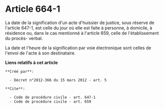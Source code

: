 # Article 664-1

La date de la signification d'un acte d'huissier de justice, sous réserve de l'article 647-1, est celle du jour où elle est
faite à personne, à domicile, à résidence ou, dans le cas mentionné à l'article 659, celle de l'établissement du procès-
verbal. 

La date et l'heure de la signification par voie électronique sont celles de l'envoi de l'acte à son destinataire.

**Liens relatifs à cet article**

	**Créé par**:

	  - Décret n°2012-366 du 15 mars 2012 - art. 5

	**Cite**:

	  - Code de procédure civile - art. 647-1
	  - Code de procédure civile - art. 659
